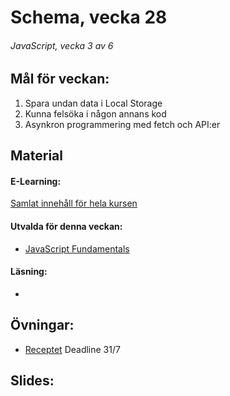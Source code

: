 # Schema, vecka 28

###### JavaScript, vecka 3 av 6

## Mål för veckan:
1. Spara undan data i Local Storage
2. Kunna felsöka i någon annans kod
3. Asynkron programmering med fetch och API:er

## Material
#### E-Learning:
[Samlat innehåll för hela kursen](https://github.com/Lexicon-Frontend-2024/e-learning-material)
#### Utvalda för denna veckan:
* [JavaScript Fundamentals](https://app.pluralsight.com/library/courses/fundamentals-javascript/table-of-contents)
#### Läsning:
* 

## Övningar:
* [Receptet](https://github.com/Lexicon-Frontend-2024/exercise-js-recipe-manipulation/tree/main) Deadline 31/7

## Slides:


